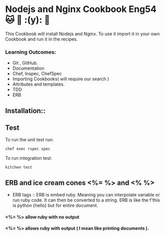 # Nodejs and Nginx Cookbook Eng54 :cat: :taco: :(y): :monkey:

This Cookbook will install Nodejs and Nginx.
To use it import it in your own Cookbook and run it in the recipes.


### Learning Outcomes:
- Git , GitHub.
- Documentation
- Chef, Inspec, ChefSpec
-  Importing Cookbooks( will require our search )
- Attributes and templates.
- TDD
- ERB
##  Installation::


## Test
To run the unit test run:

```
chef exec rspec spec

```

To run integration test:

```
kitchen test
```
## ERB and ice cream cones <%= %> and <% %>
- ERB tags ::
ERB is embed ruby.
Meaning you can interpolate variable or run ruby code.
It can then be converted to a string.
ERB  is like the f'this is python {hello} but for entire document.
#### <%= %> allow ruby with no output 
#### <%= %> allows ruby with output ( I mean like printing documents ).
